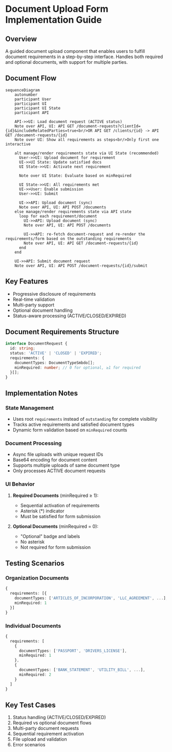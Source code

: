 # Document Upload Form Implementation Guide

## Overview

A guided document upload component that enables users to fulfill document requirements in a step-by-step interface. Handles both required and optional documents, with support for multiple parties.

## Document Flow

```mermaid
sequenceDiagram
    autonumber
    participant User
    participant UI
    participant UI State
    participant API

    API->>UI: Load document request (ACTIVE status)
    Note over API, UI: API GET /document-requests?clientId={id}&includeRelatedParties=true<br/>OR API GET /clients/{id} -> API GET /document-requests/{id}
    Note over UI: Show all requirements as steps<br/>Only first one interactive

    alt manage/render requirements state via UI State (recommended)
      User->>UI: Upload document for requirement
      UI->>UI State: Update satisfied docs
      UI State->>UI: Activate next requirement

      Note over UI State: Evaluate based on minRequired

      UI State->>UI: All requirements met
      UI->>User: Enable submission
      User->>UI: Submit

      UI->>API: Upload document (sync)
      Note over API, UI: API POST /documents
    else manage/render requirements state via API state
      loop for each requirement/document
        UI->>API: Upload document (sync)
        Note over API, UI: API POST /documents

        UI->>API: re-fetch document-request and re-render the requirements/form based on the outstanding requirements
        Note over API, UI: API GET /document-requests/{id}
      end
    end

    UI->>API: Submit document request
    Note over API, UI: API POST /document-requests/{id}/submit
```

## Key Features

- Progressive disclosure of requirements
- Real-time validation
- Multi-party support
- Optional document handling
- Status-aware processing (ACTIVE/CLOSED/EXPIRED)

## Document Requirements Structure

```typescript
interface DocumentRequest {
  id: string;
  status: 'ACTIVE' | 'CLOSED' | 'EXPIRED';
  requirements: {
    documentTypes: DocumentTypeSmbdo[];
    minRequired: number; // 0 for optional, ≥1 for required
  }[];
}
```

## Implementation Notes

### State Management

- Uses root `requirements` instead of `outstanding` for complete visibility
- Tracks active requirements and satisfied document types
- Dynamic form validation based on `minRequired` counts

### Document Processing

- Async file uploads with unique request IDs
- Base64 encoding for document content
- Supports multiple uploads of same document type
- Only processes ACTIVE document requests

### UI Behavior

1. **Required Documents** (minRequired ≥ 1):

   - Sequential activation of requirements
   - Asterisk (\*) indicator
   - Must be satisfied for form submission

2. **Optional Documents** (minRequired = 0):
   - "Optional" badge and labels
   - No asterisk
   - Not required for form submission

## Testing Scenarios

### Organization Documents

```typescript
{
  requirements: [{
    documentTypes: ['ARTICLES_OF_INCORPORATION', 'LLC_AGREEMENT', ...],
    minRequired: 1
  }]
}
```

### Individual Documents

```typescript
{
  requirements: [
    {
      documentTypes: ['PASSPORT', 'DRIVERS_LICENSE'],
      minRequired: 1
    },
    {
      documentTypes: ['BANK_STATEMENT', 'UTILITY_BILL', ...],
      minRequired: 2
    }
  ]
}
```

## Key Test Cases

1. Status handling (ACTIVE/CLOSED/EXPIRED)
2. Required vs optional document flows
3. Multi-party document requests
4. Sequential requirement activation
5. File upload and validation
6. Error scenarios
